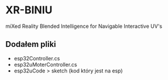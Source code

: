 # XR-BINIU
miXed Reality Blended Intelligence for Navigable Interactive UV's

## Dodałem pliki

- esp32Controller.cs
- esp32uMoterController.cs
- esp32uCode > sketch (kod który jest na esp)
